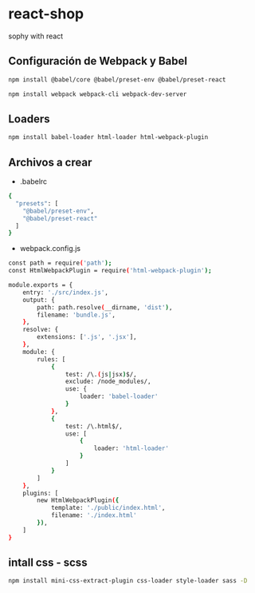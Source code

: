 # react-shop

sophy with react

## Configuración de Webpack y Babel

```sh
npm install @babel/core @babel/preset-env @babel/preset-react
```

```sh
npm install webpack webpack-cli webpack-dev-server
```

## Loaders

```sh
npm install babel-loader html-loader html-webpack-plugin
```

## Archivos a crear

- .babelrc

```sh
{
  "presets": [
    "@babel/preset-env",
    "@babel/preset-react"
  ]
}
```

- webpack.config.js

```sh
const path = require('path');
const HtmlWebpackPlugin = require('html-webpack-plugin');

module.exports = {
	entry: './src/index.js',
	output: {
		path: path.resolve(__dirname, 'dist'),
		filename: 'bundle.js',
	},
	resolve: {
		extensions: ['.js', '.jsx'],
	},
	module: {
		rules: [
			{
				test: /\.(js|jsx)$/,
				exclude: /node_modules/,
				use: {
					loader: 'babel-loader'
				}
			},
			{
				test: /\.html$/,
				use: [
					{
						loader: 'html-loader'
					}
				]
			}
		]
	},
	plugins: [
		new HtmlWebpackPlugin({
			template: './public/index.html',
			filename: './index.html'
		}),
	]
}
```

## intall css - scss

```sh
npm install mini-css-extract-plugin css-loader style-loader sass -D
```

